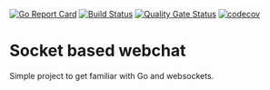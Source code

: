 [![Go Report Card](https://goreportcard.com/badge/github.com/achmudas/websocket-chat)](https://goreportcard.com/report/github.com/achmudas/websocket-chat)
[![Build Status](https://travis-ci.com/achmudas/websocket-chat.svg?branch=master)](https://travis-ci.com/achmudas/websocket-chat)
[![Quality Gate Status](https://sonarcloud.io/api/project_badges/measure?project=achmudas_websocket-chat&metric=alert_status)](https://sonarcloud.io/dashboard?id=achmudas_websocket-chat)
[![codecov](https://codecov.io/gh/achmudas/websocket-chat/branch/master/graph/badge.svg?token=R05YVPY84L)](https://codecov.io/gh/achmudas/websocket-chat)

# Socket based webchat

Simple project to get familiar with Go and websockets.